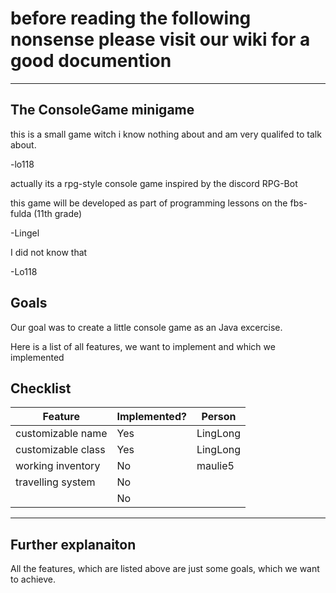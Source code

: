 
#  before reading the following nonsense please visit our wiki for a good documention
***



## The ConsoleGame minigame


this is a small game witch i know nothing about and am very qualifed to talk about.

-lo118


actually its a rpg-style console game inspired by the discord RPG-Bot

this game will be developed as part of programming lessons on the fbs-fulda (11th grade)

-Lingel

I did not know that

-Lo118

## Goals
Our goal was to create a little console game as an Java excercise.

Here is a list of all features, we want to implement and which we implemented 

## Checklist
|Feature |Implemented?|Person|
|---|---|---|
|customizable name|Yes|LingLong|
|customizable class|Yes|LingLong|
|working inventory|No|maulie5|
|travelling system|No||
||No||

***

## Further explanaiton
All the features, which are listed above are just some goals, which we want to achieve. 

